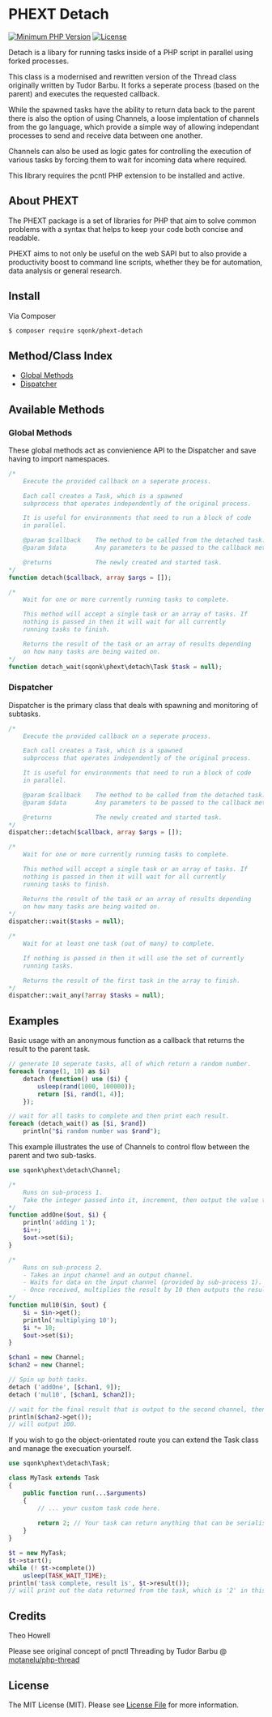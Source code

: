 # PHEXT Detach

[![Minimum PHP Version](https://img.shields.io/badge/php-%3E%3D%207.3-8892BF.svg)](https://php.net/)
[![License](https://sqonk.com/opensource/license.svg)](license.txt)

Detach is a libary for running tasks inside of a PHP script in parallel using forked processes.

This class is a modernised and rewritten version of the Thread class originally written by Tudor Barbu. It forks a seperate process (based on the parent) and executes the requested callback.

While the spawned tasks have the ability to return data back to the parent there is also the option of using Channels, a loose implentation of channels from the go language, which provide a simple way of allowing independant processes to send and receive data between one another.

Channels can also be used as logic gates for controlling the execution of various tasks by forcing them to wait for incoming data where required.

This library requires the pcntl PHP extension to be installed and active. 

## About PHEXT

The PHEXT package is a set of libraries for PHP that aim to solve common problems with a syntax that helps to keep your code both concise and readable.

PHEXT aims to not only be useful on the web SAPI but to also provide a productivity boost to command line scripts, whether they be for automation, data analysis or general research.

## Install

Via Composer

``` bash
$ composer require sqonk/phext-detach
```

Method/Class Index
------------

- [Global Methods](#global-methods)
- [Dispatcher](#dispatcher)

Available Methods
-----------------

### Global Methods

These global methods act as convienience API to the Dispatcher and save having to import namespaces.

```php
/*
    Execute the provided callback on a seperate process.

    Each call creates a Task, which is a spawned
    subprocess that operates independently of the original process.

    It is useful for environnments that need to run a block of code
    in parallel.

    @param $callback    The method to be called from the detached task.
    @param $data        Any parameters to be passed to the callback method.

    @returns            The newly created and started task.
*/
function detach($callback, array $args = []);

/* 
    Wait for one or more currently running tasks to complete.

    This method will accept a single task or an array of tasks. If 
    nothing is passed in then it will wait for all currently 
    running tasks to finish.

    Returns the result of the task or an array of results depending
    on how many tasks are being waited on.
*/
function detach_wait(sqonk\phext\detach\Task $task = null);
```

### Dispatcher

Dispatcher is the primary class that deals with spawning and monitoring of subtasks.

```php
/*
    Execute the provided callback on a seperate process.

    Each call creates a Task, which is a spawned
    subprocess that operates independently of the original process.

    It is useful for environnments that need to run a block of code
    in parallel.

    @param $callback    The method to be called from the detached task.
    @param $data        Any parameters to be passed to the callback method.

    @returns            The newly created and started task.
*/
dispatcher::detach($callback, array $args = []);

/* 
    Wait for one or more currently running tasks to complete.

    This method will accept a single task or an array of tasks. If 
    nothing is passed in then it will wait for all currently 
    running tasks to finish.

    Returns the result of the task or an array of results depending
    on how many tasks are being waited on.
*/
dispatcher::wait($tasks = null);

/* 
    Wait for at least one task (out of many) to complete.

    If nothing is passed in then it will use the set of currently 
    running tasks.

    Returns the result of the first task in the array to finish.
*/
dispatcher::wait_any(?array $tasks = null);
```

## Examples

Basic usage with an anonymous function as a callback that returns the result to the parent task.

``` php
// generate 10 seperate tasks, all of which return a random number.
foreach (range(1, 10) as $i)
	detach (function() use ($i) {
		usleep(rand(1000, 100000));
		return [$i, rand(1, 4)];
	});

// wait for all tasks to complete and then print each result.	
foreach (detach_wait() as [$i, $rand])
	println("$i random number was $rand");	
```

This example illustrates the use of Channels to control flow between the parent and two sub-tasks. 

``` php
use sqonk\phext\detach\Channel;

/*
	Runs on sub-process 1. 
	Take the integer passed into it, increment, then output the value to the channel which sub-process 2 is waiting on.
*/
function addOne($out, $i) {
    println('adding 1');
    $i++;
    $out->set($i);
}

/*
	Runs on sub-process 2.
	- Takes an input channel and an output channel.
	- Waits for data on the input channel (provided by sub-process 1).
	- Once received, multiplies the result by 10 then outputs the result to the second channel, which the main process is waiting on.
*/
function mul10($in, $out) {
    $i = $in->get();
    println('multiplying 10');
    $i *= 10;
    $out->set($i);
}

$chan1 = new Channel;
$chan2 = new Channel;

// Spin up both tasks.
detach ('addOne', [$chan1, 9]);
detach ('mul10', [$chan1, $chan2]);

// wait for the final result that is output to the second channel, then print it.
println($chan2->get());
// will output 100.
```

If you wish to go the object-orientated route you can extend the Task class and manage the execuation yourself.

``` php
use sqonk\phext\detach\Task;

class MyTask extends Task
{
	public function run(...$arguments)
	{
		// ... your custom task code here.
		
		return 2; // Your task can return anything that can be serialised (or nothing). 
	}
}

$t = new MyTask;
$t->start();
while (! $t->complete())
    usleep(TASK_WAIT_TIME);
println('task complete, result is', $t->result());
// will print out the data returned from the task, which is '2' in this example.
```
 
## Credits

Theo Howell

Please see original concept of pnctl Threading by Tudor Barbu @ <a href="https://github.com/motanelu/php-thread">motanelu/php-thread</a>

## License

The MIT License (MIT). Please see [License File](license.txt) for more information.